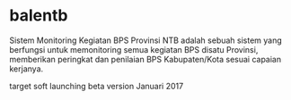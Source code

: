 # balentb
Sistem Monitoring Kegiatan BPS Provinsi NTB
adalah sebuah sistem yang berfungsi untuk memonitoring semua kegiatan BPS disatu Provinsi,
memberikan peringkat dan penilaian BPS Kabupaten/Kota sesuai capaian kerjanya.

target soft launching beta version Januari 2017
